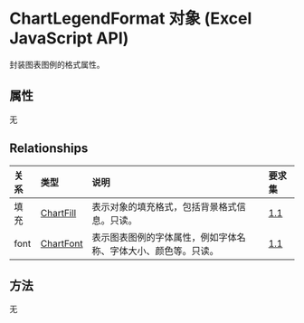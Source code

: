 # <a name="chartlegendformat-object-javascript-api-for-excel"></a>ChartLegendFormat 对象 (Excel JavaScript API)

封装图表图例的格式属性。

## <a name="properties"></a>属性

无

## <a name="relationships"></a>Relationships
| 关系 | 类型    |说明| 要求集|
|:---------------|:--------|:----------|:----|
|填充|[ChartFill](chartfill.md)|表示对象的填充格式，包括背景格式信息。只读。|[1.1](../requirement-sets/excel-api-requirement-sets.md)|
|font|[ChartFont](chartfont.md)|表示图表图例的字体属性，例如字体名称、字体大小、颜色等。只读。|[1.1](../requirement-sets/excel-api-requirement-sets.md)|

## <a name="methods"></a>方法
无

